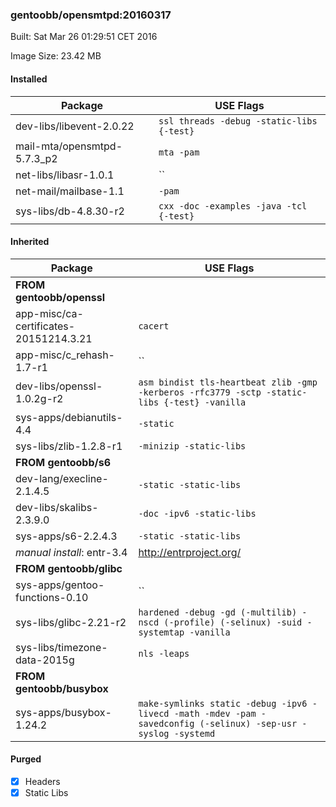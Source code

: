 ### gentoobb/opensmtpd:20160317
Built: Sat Mar 26 01:29:51 CET 2016

Image Size: 23.42 MB
#### Installed
Package | USE Flags
--------|----------
dev-libs/libevent-2.0.22 | `ssl threads -debug -static-libs {-test}`
mail-mta/opensmtpd-5.7.3_p2 | `mta -pam`
net-libs/libasr-1.0.1 | ``
net-mail/mailbase-1.1 | `-pam`
sys-libs/db-4.8.30-r2 | `cxx -doc -examples -java -tcl {-test}`
#### Inherited
Package | USE Flags
--------|----------
**FROM gentoobb/openssl** |
app-misc/ca-certificates-20151214.3.21 | `cacert`
app-misc/c_rehash-1.7-r1 | ``
dev-libs/openssl-1.0.2g-r2 | `asm bindist tls-heartbeat zlib -gmp -kerberos -rfc3779 -sctp -static-libs {-test} -vanilla`
sys-apps/debianutils-4.4 | `-static`
sys-libs/zlib-1.2.8-r1 | `-minizip -static-libs`
**FROM gentoobb/s6** |
dev-lang/execline-2.1.4.5 | `-static -static-libs`
dev-libs/skalibs-2.3.9.0 | `-doc -ipv6 -static-libs`
sys-apps/s6-2.2.4.3 | `-static -static-libs`
*manual install*: entr-3.4 | http://entrproject.org/
**FROM gentoobb/glibc** |
sys-apps/gentoo-functions-0.10 | ``
sys-libs/glibc-2.21-r2 | `hardened -debug -gd (-multilib) -nscd (-profile) (-selinux) -suid -systemtap -vanilla`
sys-libs/timezone-data-2015g | `nls -leaps`
**FROM gentoobb/busybox** |
sys-apps/busybox-1.24.2 | `make-symlinks static -debug -ipv6 -livecd -math -mdev -pam -savedconfig (-selinux) -sep-usr -syslog -systemd`
#### Purged
- [x] Headers
- [x] Static Libs

